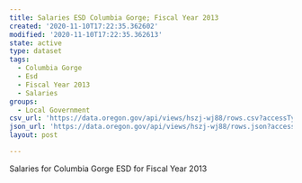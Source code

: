 ```yaml
---
title: Salaries ESD Columbia Gorge; Fiscal Year 2013
created: '2020-11-10T17:22:35.362602'
modified: '2020-11-10T17:22:35.362613'
state: active
type: dataset
tags:
  - Columbia Gorge
  - Esd
  - Fiscal Year 2013
  - Salaries
groups:
  - Local Government
csv_url: 'https://data.oregon.gov/api/views/hszj-wj88/rows.csv?accessType=DOWNLOAD'
json_url: 'https://data.oregon.gov/api/views/hszj-wj88/rows.json?accessType=DOWNLOAD'
layout: post

---
```

Salaries for Columbia Gorge ESD for Fiscal Year 2013
